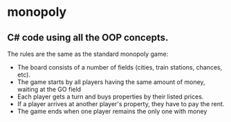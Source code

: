 # monopoly

## C# code using all the OOP concepts.

The rules are the same as the standard monopoly game:

- The board consists of a number of fields (cities, train stations, chances, etc).
- The game starts by all players having the same amount of money, waiting at the GO field
- Each player gets a turn and buys properties by their listed prices.
- If a player arrives at another player's property, they have to pay the rent.
- The game ends when one player remains the only one with money
